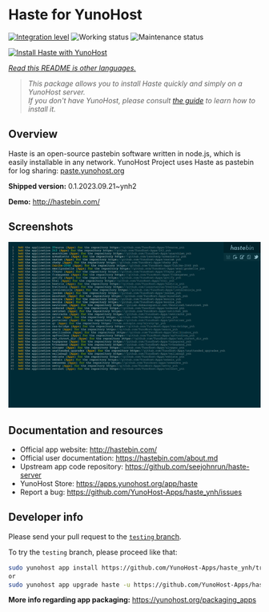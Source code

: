 <!--
N.B.: This README was automatically generated by <https://github.com/YunoHost/apps/tree/master/tools/readme_generator>
It shall NOT be edited by hand.
-->

# Haste for YunoHost

[![Integration level](https://dash.yunohost.org/integration/haste.svg)](https://dash.yunohost.org/appci/app/haste) ![Working status](https://ci-apps.yunohost.org/ci/badges/haste.status.svg) ![Maintenance status](https://ci-apps.yunohost.org/ci/badges/haste.maintain.svg)

[![Install Haste with YunoHost](https://install-app.yunohost.org/install-with-yunohost.svg)](https://install-app.yunohost.org/?app=haste)

*[Read this README is other languages.](./ALL_README.md)*

> *This package allows you to install Haste quickly and simply on a YunoHost server.*  
> *If you don't have YunoHost, please consult [the guide](https://yunohost.org/install) to learn how to install it.*

## Overview

Haste is an open-source pastebin software written in node.js, which is easily installable in any network. YunoHost Project uses Haste as pastebin for log sharing: [paste.yunohost.org](https://paste.yunohost.org/)


**Shipped version:** 0.1.2023.09.21~ynh2

**Demo:** <http://hastebin.com/>

## Screenshots

![Screenshot of Haste](./doc/screenshots/screenshot.png)

## Documentation and resources

- Official app website: <http://hastebin.com/>
- Official user documentation: <https://hastebin.com/about.md>
- Upstream app code repository: <https://github.com/seejohnrun/haste-server>
- YunoHost Store: <https://apps.yunohost.org/app/haste>
- Report a bug: <https://github.com/YunoHost-Apps/haste_ynh/issues>

## Developer info

Please send your pull request to the [`testing` branch](https://github.com/YunoHost-Apps/haste_ynh/tree/testing).

To try the `testing` branch, please proceed like that:

```bash
sudo yunohost app install https://github.com/YunoHost-Apps/haste_ynh/tree/testing --debug
or
sudo yunohost app upgrade haste -u https://github.com/YunoHost-Apps/haste_ynh/tree/testing --debug
```

**More info regarding app packaging:** <https://yunohost.org/packaging_apps>
